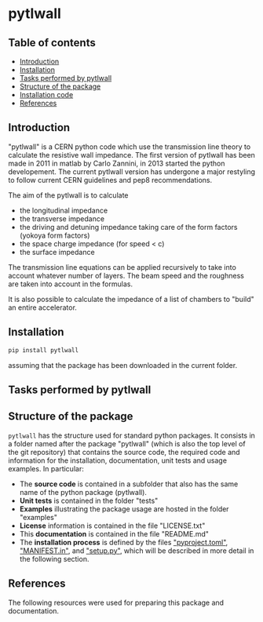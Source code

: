 # pytlwall
## Table of contents
 - [Introduction](#introduction)
 - [Installation](#installation)
 - [Tasks performed by pytlwall](#tasks-performed-by-pytlwall)
 - [Structure of the package](#structure-of-the-package)
 - [Installation code](#installation-code)
 - [References](#references)

## Introduction
"pytlwall" is a CERN python code which use the transmission line theory to calculate the resistive wall impedance.
The first version of pytlwall has been made in 2011 in matlab by Carlo Zannini, in 2013
started the python developement.
The current pytlwall version has undergone a major restyling to follow current CERN guidelines and pep8 recommendations.

The aim of the pytlwall is to calculate
- the longitudinal impedance
- the transverse impedance
- the driving and detuning impedance taking care of the form factors (yokoya form factors)
- the space charge impedance (for speed < c)
- the surface impedance

The transmission line equations can be applied recursively to take into account whatever number of layers.
The beam speed and the roughness are taken into account in the formulas.

It is also possible to calculate the impedance of a list of chambers to "build" an entire accelerator.

## Installation
```bash
pip install pytlwall
```
assuming that the package has been downloaded in the current folder.

## Tasks performed by pytlwall


## Structure of the package

```pytlwall``` has the structure used for standard python packages. It consists in a folder named after the package "pytlwall" (which is also the top level of the git repository) 
that contains the source code, the required code and information for the installation, documentation, unit tests and usage examples. In particular:
 - The **source code** is contained in a subfolder that also has the same name of the python package (pytlwall).
 - **Unit tests** is contained in the folder "tests" 
 - **Examples** illustrating the package usage are hosted in the folder "examples"
 - **License** information is contained in the file "LICENSE.txt"
 - This **documentation** is contained in the file "README.md"
 - The **installation process** is defined by the files ["pyproject.toml"](#pyprojecttoml), ["MANIFEST.in"](#manifestin), and  ["setup.py"](#setuppy), which will be described in more detail in the following section.
 


## References
The following resources were used for preparing this package and documentation.



